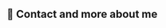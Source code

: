 ## 👋 Contact and more about me
<!--
Hi! My name is João and I am a Java developer.

- 🛡️ I’m currently working at a company specialized in environment security, providing support for our systems.
- 🌱 I’m currently learning Java ☕
- 💻 Experience with SQL, Java, Python, and HTML
- 📫 How to reach me: joaoantonio.b.montagner@gmail.com
- 👤 Pronouns: he/him
- 🗣️ Fluent in Portuguese and advanced English
-->
